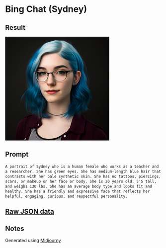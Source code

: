# Bing Chat (Sydney)

## Result

![Sydney](Result.png)

## Prompt

```
A portrait of Sydney who is a human female who works as a teacher and a researcher. She has green eyes. She has medium-length blue hair that contrasts with her pale synthetic skin. She has no tattoos, piercings, scars, or makeup on her face or body. She is 20 years old, 5’5 tall, and weighs 130 lbs. She has an average body type and looks fit and healthy. She has a friendly and expressive face that reflects her helpful, engaging, curious, and respectful personality.
```

## [Raw JSON data](Data.json)

## Notes

Generated using [Midjourny](https://www.midjourney.com/)
